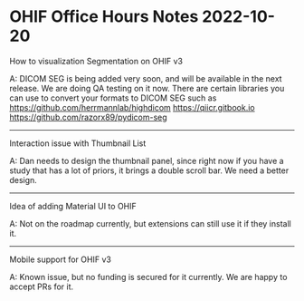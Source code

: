 # OHIF Office Hours Notes 2022-10-20

How to visualization Segmentation on OHIF v3

A: DICOM SEG is being added very soon, and will be available in the next release. We are doing QA testing on it now. There are certain
libraries you can use to convert your formats to DICOM SEG such as https://github.com/herrmannlab/highdicom https://qiicr.gitbook.io https://github.com/razorx89/pydicom-seg

---

Interaction issue with Thumbnail List

A: Dan needs to design the thumbnail panel, since right now if you have a study that
has a lot of priors, it brings a double scroll bar. We need a better design.

---

Idea of adding Material UI to OHIF

A: Not on the roadmap currently, but extensions can still use it if they install it.

---

Mobile support for OHIF v3

A: Known issue, but no funding is secured for it currently. We are happy to accept PRs for it.
